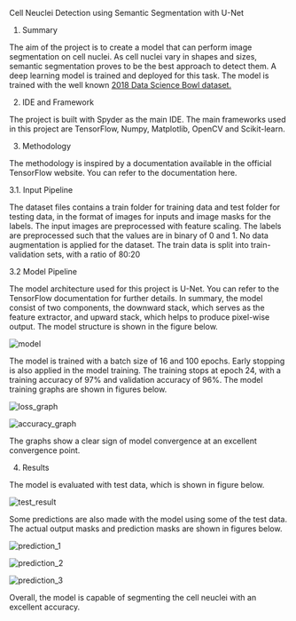 Cell Neuclei Detection using Semantic Segmentation with U-Net

1. Summary

The aim of the project is to create a model that can perform image segmentation on cell nuclei. As cell nuclei vary in shapes and sizes, semantic segmentation proves to be the best approach to detect them. A deep learning model is trained and deployed for this task. The model is trained with the well known [2018 Data Science Bowl dataset.](https://www.kaggle.com/competitions/data-science-bowl-2018/overview)

2. IDE and Framework

The project is built with Spyder as the main IDE. The main frameworks used in this project are TensorFlow, Numpy, Matplotlib, OpenCV and Scikit-learn.

3. Methodology

The methodology is inspired by a documentation available in the official TensorFlow website. You can refer to the documentation here.

3.1. Input Pipeline

The dataset files contains a train folder for training data and test folder for testing data, in the format of images for inputs and image masks for the labels. The input images are preprocessed with feature scaling. The labels are preprocessed such that the values are in binary of 0 and 1. No data augmentation is applied for the dataset. The train data is split into train-validation sets, with a ratio of 80:20

3.2 Model Pipeline

The model architecture used for this project is U-Net. You can refer to the TensorFlow documentation for further details. In summary, the model consist of two components, the downward stack, which serves as the feature extractor, and upward stack, which helps to produce pixel-wise output. The model structure is shown in the figure below.

![model](https://user-images.githubusercontent.com/95268200/176823624-66f144ed-47cb-444c-82f4-e52a2164babc.png)

The model is trained with a batch size of 16 and 100 epochs. Early stopping is also applied in the model training. The training stops at epoch 24, with a training accuracy of 97% and validation accuracy of 96%. The model training graphs are shown in figures below.

![loss_graph](https://user-images.githubusercontent.com/95268200/176823640-a7f1e539-18b4-4556-995e-31cbc906937b.PNG)

![accuracy_graph](https://user-images.githubusercontent.com/95268200/176823653-4b091311-0828-4f70-9b84-03a5240c7c26.PNG)

The graphs show a clear sign of model convergence at an excellent convergence point.

4. Results

The model is evaluated with test data, which is shown in figure below.

![test_result](https://user-images.githubusercontent.com/95268200/176823713-6a28a157-ae61-4ce0-9c53-d06a3ee612c6.PNG)

Some predictions are also made with the model using some of the test data. The actual output masks and prediction masks are shown in figures below.

![prediction_1](https://user-images.githubusercontent.com/95268200/176823790-0082842c-aed5-44bf-bcf4-b19181e305be.PNG)

![prediction_2](https://user-images.githubusercontent.com/95268200/176823802-0c606a06-ecbe-4c2f-9208-1ec04c12615c.PNG)

![prediction_3](https://user-images.githubusercontent.com/95268200/176823820-b98b9469-b25b-41c3-a87d-25af92729c9c.PNG)

Overall, the model is capable of segmenting the cell neuclei with an excellent accuracy.
